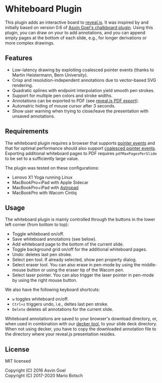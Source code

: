 # Whiteboard Plugin

This plugin adds an interactive board to [reveal.js](https://github.com/hakimel/reveal.js/). 
It was inspired by and initially based on version 0.6 of 
[Asvin Goel's chalkboard plugin](https://github.com/rajgoel/reveal.js-plugins/). 
Using this plugin, you can draw on your to add annotations, and you can append empty pages at the bottom of each slide, e.g., for longer derivations or more complex drawings. 


## Features

- Low-latency drawing by exploiting coalesced pointer events 
  (thanks to Martin Heistermann, Bern University).
- Crisp and resolution-independent annotations due to vector-based SVG rendering.
- Quadratic splines with endpoint interpolation yield smooth pen strokes.
- Support for multiple pen colors and stroke widths.
- Annotations can be exported to PDF (see [reveal.js PDF export](https://github.com/hakimel/reveal.js/#pdf-export)). 
- Automatric hiding of mouse cursor after 3 seconds.
- Show user warning when trying to close/leave the presentation with unsaved annotations.


## Requirements

The whiteboard plugin requires a browser that supports [pointer events](https://caniuse.com/#feat=pointer) and that for optimal performance should also support [coalesced pointer events](https://caniuse.com/#feat=mdn-api_pointerevent_getcoalescedevents). Exporting additional whiteboard pages to PDF requires `pdfMaxPagesPerSlide` to be set to a sufficiently large value.

The plugin was tested on these configurations:

- Lenovo X1 Yoga running Linux
- MacBookPro+iPad with Apple Sidecar
- MacBookPro+iPad with [Astropad](https://astropad.com/)
- MacBookPro with Wacom Cintiq


## Usage

The whiteboard plugin is mainly controlled through the buttons in the lower left corner (from bottom to top):
- Toggle whiteboard on/off.
- Save whiteboard annotations (see below).
- Add whiteboard page to the bottom of the current slide.
- Toggle background grid on/off for the additional whiteboard pages.
- Undo: deletes last pen stroke.
- Select pen tool. If already selected, show pen property dialog.
- Select eraser tool. You can also erase in pen-mode by using the middle-mouse button or using the eraser tip of the Wacom pen.
- Select laser pointer. You can also trigger the laser pointer in pen-mode by using the right mouse button.

We also have the following keyboard shortcuts:
- `w` toggles whiteboard on/off.
- `Ctrl+z` triggers undo, i.e., deltes last pen stroke.
- `Delete` deletes all annotations for the current slide.

Whiteboard annotations are saved to your browser's download directory, or, when used in combination with our [decker tool](https://gitlab2.informatik.uni-wuerzburg.de/decker/decker), to your slide deck directory. When not using decker, you have to copy the downloaded annotation file to the directory where your reveal.js presentation resides.


## License

MIT licensed

Copyright (C) 2016 Asvin Goel\
Copyright (C) 2017-2020 Mario Botsch

